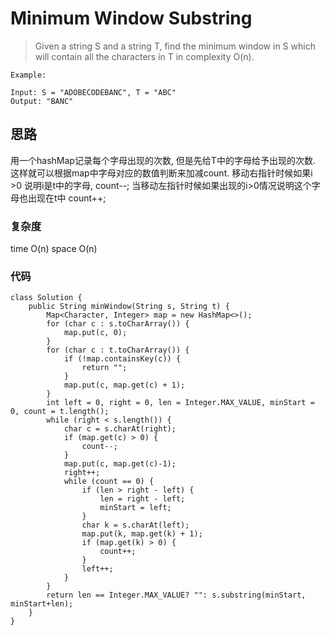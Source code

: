 # Minimum Window Substring
> Given a string S and a string T, find the minimum window in S which will contain all the characters in T in complexity O(n).

	Example:
	
	Input: S = "ADOBECODEBANC", T = "ABC"
	Output: "BANC"

## 思路
用一个hashMap记录每个字母出现的次数, 但是先给T中的字母给予出现的次数. 这样就可以根据map中字母对应的数值判断来加减count. 移动右指针时候如果i >0 说明i是t中的字母, count--; 当移动左指针时候如果出现的i>0情况说明这个字母也出现在t中 count++;
### 复杂度
time O(n) space O(n)

### 代码
```
class Solution {
    public String minWindow(String s, String t) {
        Map<Character, Integer> map = new HashMap<>();
        for (char c : s.toCharArray()) {
            map.put(c, 0);
        }
        for (char c : t.toCharArray()) {
            if (!map.containsKey(c)) {
                return "";
            }
            map.put(c, map.get(c) + 1);
        }
        int left = 0, right = 0, len = Integer.MAX_VALUE, minStart = 0, count = t.length();
        while (right < s.length()) {
            char c = s.charAt(right);
            if (map.get(c) > 0) {
                count--;
            }
            map.put(c, map.get(c)-1);
            right++;
            while (count == 0) {
                if (len > right - left) {
                    len = right - left;
                    minStart = left;
                }
                char k = s.charAt(left);
                map.put(k, map.get(k) + 1);
                if (map.get(k) > 0) {
                    count++;
                }
                left++;
            }
        }
        return len == Integer.MAX_VALUE? "": s.substring(minStart, minStart+len);
    }
}

```